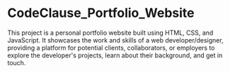 # CodeClause_Portfolio_Website
This project is a personal portfolio website built using HTML, CSS, and JavaScript. It showcases the work and skills of a web developer/designer, providing a platform for potential clients, collaborators, or employers to explore the developer's projects, learn about their background, and get in touch.
